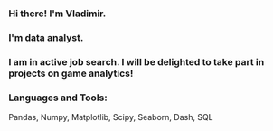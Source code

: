 ### Hi there! I'm Vladimir.

### I'm data analyst.
### I am in active job search. I will be delighted to take part in projects on game analytics!

### Languages and Tools:
Pandas, Numpy, Matplotlib, Scipy, Seaborn, Dash, SQL

<!--
**Strangervl/Strangervl** is a ✨ _special_ ✨ repository because its `README.md` (this file) appears on your GitHub profile.
-->
